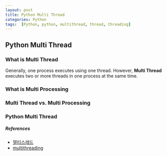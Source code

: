 ```yaml
---
layout: post
title: Python Multi Thread
categories: Python
tags:  [Python, python, multithread, thread, threading]
---
```


## Python Multi Thread
### What is Multi Thread
Generally, one process executes using one thread. However, **Multi Thread** executes two or more threads in one process at the same time.

### What is Multi Processing
### Multi Thread vs. Multi Processing
### Python Multi Thread

##### References
- [멀티스레드](http://www.tcpschool.com/java/java_thread_multi)
- [multithreading](https://www.techtarget.com/whatis/definition/multithreading)